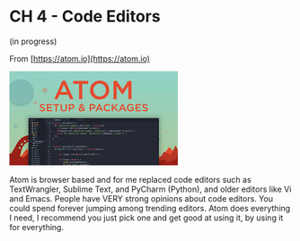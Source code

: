 # CH 4 - **Code Editors**

\(in progress\)

From [https://atom.io](https://atom.io)

[![](/assets/image6.png)](https://atom.io)

Atom is browser based and for me replaced code editors such as TextWrangler, Sublime Text, and PyCharm \(Python\), and older editors like Vi and Emacs. People have VERY strong opinions about code editors. You could spend forever jumping among trending editors. Atom does everything I need, I recommend you just pick one and get good at using it, by using it for everything.

